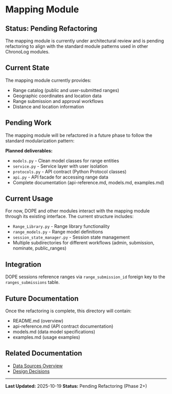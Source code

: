 # Mapping Module

## Status: Pending Refactoring

The mapping module is currently under architectural review and is pending refactoring to align with the standard module patterns used in other ChronoLog modules.

## Current State

The mapping module currently provides:
- Range catalog (public and user-submitted ranges)
- Geographic coordinates and location data
- Range submission and approval workflows
- Distance and location information

## Pending Work

The mapping module will be refactored in a future phase to follow the standard modularization pattern:

**Planned deliverables:**
- `models.py` - Clean model classes for range entities
- `service.py` - Service layer with user isolation
- `protocols.py` - API contract (Python Protocol classes)
- `api.py` - API facade for accessing range data
- Complete documentation (api-reference.md, models.md, examples.md)

## Current Usage

For now, DOPE and other modules interact with the mapping module through its existing interface. The current structure includes:

- `Range_Library.py` - Range library functionality
- `range_models.py` - Range model definitions
- `session_state_manager.py` - Session state management
- Multiple subdirectories for different workflows (admin, submission, nominate, public_ranges)

## Integration

DOPE sessions reference ranges via `range_submission_id` foreign key to the `ranges_submissions` table.

## Future Documentation

Once the refactoring is complete, this directory will contain:
- README.md (overview)
- api-reference.md (API contract documentation)
- models.md (data model specifications)
- examples.md (usage examples)

## Related Documentation

- [Data Sources Overview](../../architecture/02-data-sources.md#6-mapping-module)
- [Design Decisions](../../architecture/06-design-decisions.md)

---

**Last Updated:** 2025-10-19
**Status:** Pending Refactoring (Phase 2+)